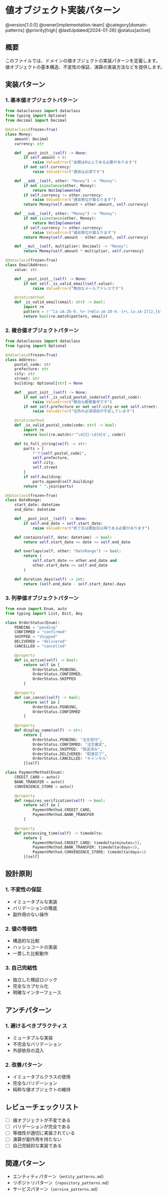 # 値オブジェクト実装パターン

@version[1.0.0]
@owner[implementation-team]
@category[domain-patterns]
@priority[high]
@lastUpdated[2024-01-26]
@status[active]

## 概要
このファイルでは、ドメインの値オブジェクトの実装パターンを定義します。
値オブジェクトの基本構造、不変性の保証、演算の実装方法などを提供します。

## 実装パターン

### 1. 基本値オブジェクトパターン
```python
from dataclasses import dataclass
from typing import Optional
from decimal import Decimal

@dataclass(frozen=True)
class Money:
    amount: Decimal
    currency: str

    def __post_init__(self) -> None:
        if self.amount < 0:
            raise ValueError("金額は0以上である必要があります")
        if not self.currency:
            raise ValueError("通貨は必須です")

    def __add__(self, other: "Money") -> "Money":
        if not isinstance(other, Money):
            return NotImplemented
        if self.currency != other.currency:
            raise ValueError("通貨単位が異なります")
        return Money(self.amount + other.amount, self.currency)

    def __sub__(self, other: "Money") -> "Money":
        if not isinstance(other, Money):
            return NotImplemented
        if self.currency != other.currency:
            raise ValueError("通貨単位が異なります")
        return Money(self.amount - other.amount, self.currency)

    def __mul__(self, multiplier: Decimal) -> "Money":
        return Money(self.amount * multiplier, self.currency)

@dataclass(frozen=True)
class EmailAddress:
    value: str

    def __post_init__(self) -> None:
        if not self._is_valid_email(self.value):
            raise ValueError("無効なメールアドレスです")

    @staticmethod
    def _is_valid_email(email: str) -> bool:
        import re
        pattern = r'^[a-zA-Z0-9._%+-]+@[a-zA-Z0-9.-]+\.[a-zA-Z]{2,}$'
        return bool(re.match(pattern, email))
```

### 2. 複合値オブジェクトパターン
```python
from dataclasses import dataclass
from typing import Optional

@dataclass(frozen=True)
class Address:
    postal_code: str
    prefecture: str
    city: str
    street: str
    building: Optional[str] = None

    def __post_init__(self) -> None:
        if not self._is_valid_postal_code(self.postal_code):
            raise ValueError("無効な郵便番号です")
        if not self.prefecture or not self.city or not self.street:
            raise ValueError("住所の必須項目が不足しています")

    @staticmethod
    def _is_valid_postal_code(code: str) -> bool:
        import re
        return bool(re.match(r'^\d{3}-\d{4}$', code))

    def to_full_string(self) -> str:
        parts = [
            f"〒{self.postal_code}",
            self.prefecture,
            self.city,
            self.street
        ]
        if self.building:
            parts.append(self.building)
        return " ".join(parts)

@dataclass(frozen=True)
class DateRange:
    start_date: datetime
    end_date: datetime

    def __post_init__(self) -> None:
        if self.end_date < self.start_date:
            raise ValueError("終了日は開始日以降である必要があります")

    def contains(self, date: datetime) -> bool:
        return self.start_date <= date <= self.end_date

    def overlaps(self, other: "DateRange") -> bool:
        return (
            self.start_date <= other.end_date and
            other.start_date <= self.end_date
        )

    def duration_days(self) -> int:
        return (self.end_date - self.start_date).days
```

### 3. 列挙値オブジェクトパターン
```python
from enum import Enum, auto
from typing import List, Dict, Any

class OrderStatus(Enum):
    PENDING = "pending"
    CONFIRMED = "confirmed"
    SHIPPED = "shipped"
    DELIVERED = "delivered"
    CANCELLED = "cancelled"

    @property
    def is_active(self) -> bool:
        return self in [
            OrderStatus.PENDING,
            OrderStatus.CONFIRMED,
            OrderStatus.SHIPPED
        ]

    @property
    def can_cancel(self) -> bool:
        return self in [
            OrderStatus.PENDING,
            OrderStatus.CONFIRMED
        ]

    @property
    def display_name(self) -> str:
        return {
            OrderStatus.PENDING: "注文受付",
            OrderStatus.CONFIRMED: "注文確定",
            OrderStatus.SHIPPED: "発送済み",
            OrderStatus.DELIVERED: "配達完了",
            OrderStatus.CANCELLED: "キャンセル"
        }[self]

class PaymentMethod(Enum):
    CREDIT_CARD = auto()
    BANK_TRANSFER = auto()
    CONVENIENCE_STORE = auto()

    @property
    def requires_verification(self) -> bool:
        return self in [
            PaymentMethod.CREDIT_CARD,
            PaymentMethod.BANK_TRANSFER
        ]

    @property
    def processing_time(self) -> timedelta:
        return {
            PaymentMethod.CREDIT_CARD: timedelta(minutes=5),
            PaymentMethod.BANK_TRANSFER: timedelta(days=3),
            PaymentMethod.CONVENIENCE_STORE: timedelta(days=1)
        }[self]
```

## 設計原則

### 1. 不変性の保証
- イミュータブルな実装
- バリデーションの徹底
- 副作用のない操作

### 2. 値の等価性
- 構造的な比較
- ハッシュコードの実装
- 一貫した比較動作

### 3. 自己完結性
- 独立した検証ロジック
- 完全なカプセル化
- 明確なインターフェース

## アンチパターン

### 1. 避けるべきプラクティス
- ミュータブルな実装
- 不完全なバリデーション
- 外部依存の混入

### 2. 改善パターン
- イミュータブルクラスの使用
- 完全なバリデーション
- 純粋な値オブジェクトの維持

## レビューチェックリスト
- [ ] 値オブジェクトが不変である
- [ ] バリデーションが完全である
- [ ] 等価性が適切に実装されている
- [ ] 演算が副作用を持たない
- [ ] 自己完結的な実装である

## 関連パターン
- エンティティパターン（`entity_patterns.md`）
- リポジトリパターン（`repository_patterns.md`）
- サービスパターン（`service_patterns.md`） 